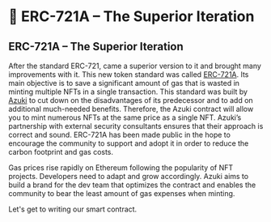 # 💜 ERC-721A – The Superior Iteration

## ERC-721A – The Superior Iteration

After the standard ERC-721, came a superior version to it and brought many improvements with it. This new token standard was called  [ERC-721A](https://www.erc721a.org/). Its main objective is to save a significant amount of gas that is wasted in minting multiple NFTs in a single transaction. This standard was built by  [Azuki](https://www.azuki.com/)  to cut down on the disadvantages of its predecessor and to add on additional much-needed benefits. Therefore, the Azuki contract will allow you to mint numerous NFTs at the same price as a single NFT. Azuki’s partnership with external security consultants ensures that their approach is correct and sound. ERC-721A has been made public in the hope to encourage the community to support and adopt it in order to reduce the carbon footprint and gas costs.

Gas prices rise rapidly on Ethereum following the popularity of NFT projects. Developers need to adapt and grow accordingly. Azuki aims to build a brand for the dev team that optimizes the contract and enables the community to bear the least amount of gas expenses when minting.

Let's get to writing our smart contract.